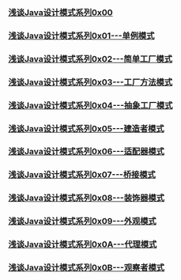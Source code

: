 ### [浅谈Java设计模式系列0x00](https://kevinhqf.github.io/2016/06/11/DesignPatterns_00/)
### [浅谈Java设计模式系列0x01---单例模式](https://kevinhqf.github.io/2016/06/11/DesignPatterns_01/)
### [浅谈Java设计模式系列0x02---简单工厂模式](https://kevinhqf.github.io/2016/06/11/DesignPatterns_02/)
### [浅谈Java设计模式系列0x03---工厂方法模式](https://kevinhqf.github.io/2016/06/11/DesignPatterns_03/)
### [浅谈Java设计模式系列0x04---抽象工厂模式](https://kevinhqf.github.io/2016/06/13/DesignPatterns_04/)
### [浅谈Java设计模式系列0x05---建造者模式](https://kevinhqf.github.io/2016/06/14/DesignPatterns_05/)
### [浅谈Java设计模式系列0x06---适配器模式](https://kevinhqf.github.io/2016/06/15/DesignPatterns_06/)
### [浅谈Java设计模式系列0x07---桥接模式](https://kevinhqf.github.io/2016/06/18/DesignPatterns_07/)
### [浅谈Java设计模式系列0x08---装饰器模式](https://kevinhqf.github.io/2016/06/18/DesignPatterns_08/)  
### [浅谈Java设计模式系列0x09---外观模式](https://kevinhqf.github.io/2016/06/19/DesignPatterns_09/)
### [浅谈Java设计模式系列0x0A---代理模式](https://kevinhqf.github.io/2016/06/24/DesignPatterns_0A/)
### [浅谈Java设计模式系列0x0B---观察者模式](https://kevinhqf.github.io/2016/06/25/DesignPatterns_0B/)

